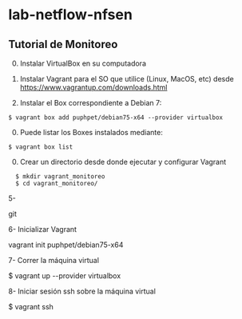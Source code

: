 # lab-netflow-nfsen
Tutorial de Monitoreo
---------------------

0. Instalar VirtualBox en su computadora 

0. Instalar Vagrant para el SO que utilice (Linux, MacOS, etc) desde https://www.vagrantup.com/downloads.html

0. Instalar el Box correspondiente a Debian 7:
```
$ vagrant box add puphpet/debian75-x64 --provider virtualbox
```
0. Puede listar los Boxes instalados mediante:
```
$ vagrant box list
````
0. Crear un directorio desde donde ejecutar y configurar Vagrant 
```
  $ mkdir vagrant_monitoreo
  $ cd vagrant_monitoreo/
```
5- 

git

6- Inicializar Vagrant 

vagrant init puphpet/debian75-x64

7- Correr la máquina virtual

  $ vagrant up --provider virtualbox
  
8- Iniciar sesión ssh sobre la máquina virtual

  $ vagrant ssh


